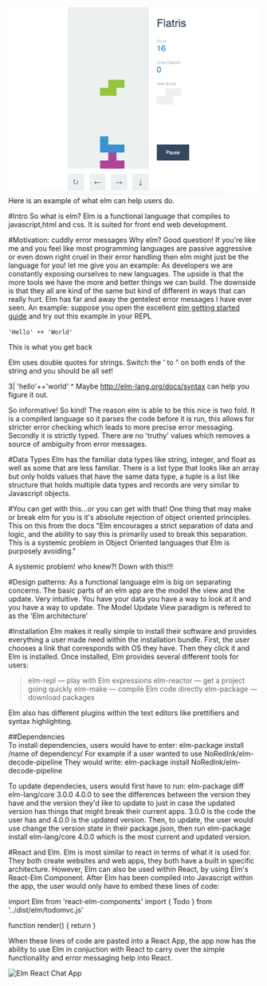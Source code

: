 
![Elm Tetris App](images/elm2.png)
Here is an example of what elm can help users do.

#Intro
So what is elm? Elm is a functional language that compiles to javascript,html and css. It is suited for front end web development.

#Motivation: cuddly error messages
Why elm? Good question! If you're like me and you feel like most programming languages are passive aggressive or even down right cruel in their error handling then elm might just be the language for you! let me give you an example: As developers we are constantly exposing ourselves to new languages. The upside is that the more tools we have the more and better things we can build. The downside is that they all are kind of the same but kind of different in ways that can really hurt. Elm has far and away the gentelest error messages I have ever seen. An example: suppose you open the excellent [elm getting started guide](https://guide.elm-lang.org/) and try out this example in your REPL

```'Hello' ++ 'World'```

This is what you get back

Elm uses double quotes for strings. Switch the ' to " on both ends of the string
and you should be all set!

3|   'hello'++'world'
          ^
Maybe <http://elm-lang.org/docs/syntax> can help you figure it out.



So informative! So kind! The reason elm is able to be this nice is two fold. It is a compiled language so it parses the code before it is run, this allows for stricter error checking which leads to more precise error messaging. Secondly it is strictly typed. There are no 'truthy' values which removes a source of ambiguity from error messages.

#Data Types
Elm has the familiar data types like string, integer, and float as well as some that are less familiar. There is a list type that looks like an array but only holds values that have the same data type, a tuple is a list like structure that holds multiple data types and records are very similar to Javascript objects.

#You can get with this...or you can get with that!
One thing that may make or break elm for you is it's absolute rejection of object oriented principles. This on this from the docs
"Elm encourages a strict separation of data and logic, and the ability to say this is primarily used to break this separation. This is a systemic problem in Object Oriented languages that Elm is purposely avoiding."

A systemic problem! who knew?! Down with this!!!

#Design patterns:
As a functional language elm is big on separating concerns. The basic parts of an elm app are the model the view and the update. Very intuitive. You have your data you have a way to look at it and you have a way to update. The Model Update View paradigm is refered to as the 'Elm architecture'

#Installation
Elm makes it really simple to install their software and provides everything a 
user made need within the installation bundle. First, the user chooses a link 
that corresponds with OS they have. Then they click it and Elm is installed.
Once installed, Elm provides several different tools for users:

>elm-repl — play with Elm expressions
>elm-reactor — get a project going quickly
>elm-make — compile Elm code directly
>elm-package — download packages

Elm also has different plugins within the text editors like prettifiers and syntax highlighting. 



##Dependencies  
To install dependencies, users would have to enter: 
elm-package install /name of dependency/
For example if a user wanted to use NoRedInk/elm-decode-pipeline
They would write: elm-package install NoRedInk/elm-decode-pipeline

 To update dependecies, users would first have to run: 
 elm-package diff elm-lang/core 3.0.0 4.0.0
to see the differences between the version they have and the version they'd like to update to
just in case the updated version has things that might break their current apps. 3.0.0 is the code the user has
and 4.0.0 is the updated version.
Then, to update, the user would use change the version state in their package.json,
then run elm-package install elm-lang/core 4.0.0 which is the most current and updated version.

#React and Elm.
Elm is most similar to react in terms of what it is used for. They both create websites and web apps,
they both have a built in specific architecture. However, Elm can also be used within React, by using Elm's
React-Elm Component. After Elm has been compiled into Javascript within the app, the user would only
have to embed these lines of code:

import Elm from 'react-elm-components'
import { Todo } from '../dist/elm/todomvc.js'
 
function render() {
    return <Elm src={Todo} />
}

When these lines of code are pasted into a React App, the app now has the ability to use Elm in 
conjuction with React to carry over the simple functionality and error messaging help into React.

![Elm React Chat App](images/elm1.png)


